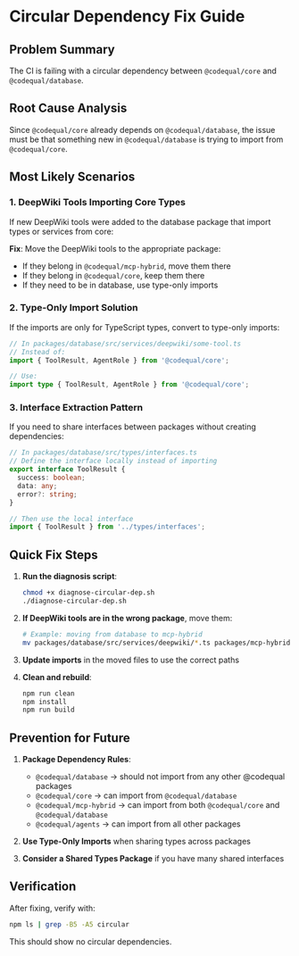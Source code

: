# Circular Dependency Fix Guide

## Problem Summary
The CI is failing with a circular dependency between `@codequal/core` and `@codequal/database`.

## Root Cause Analysis
Since `@codequal/core` already depends on `@codequal/database`, the issue must be that something new in `@codequal/database` is trying to import from `@codequal/core`.

## Most Likely Scenarios

### 1. DeepWiki Tools Importing Core Types
If new DeepWiki tools were added to the database package that import types or services from core:

**Fix**: Move the DeepWiki tools to the appropriate package:
- If they belong in `@codequal/mcp-hybrid`, move them there
- If they belong in `@codequal/core`, keep them there
- If they need to be in database, use type-only imports

### 2. Type-Only Import Solution
If the imports are only for TypeScript types, convert to type-only imports:

```typescript
// In packages/database/src/services/deepwiki/some-tool.ts
// Instead of:
import { ToolResult, AgentRole } from '@codequal/core';

// Use:
import type { ToolResult, AgentRole } from '@codequal/core';
```

### 3. Interface Extraction Pattern
If you need to share interfaces between packages without creating dependencies:

```typescript
// In packages/database/src/types/interfaces.ts
// Define the interface locally instead of importing
export interface ToolResult {
  success: boolean;
  data: any;
  error?: string;
}

// Then use the local interface
import { ToolResult } from '../types/interfaces';
```

## Quick Fix Steps

1. **Run the diagnosis script**:
   ```bash
   chmod +x diagnose-circular-dep.sh
   ./diagnose-circular-dep.sh
   ```

2. **If DeepWiki tools are in the wrong package**, move them:
   ```bash
   # Example: moving from database to mcp-hybrid
   mv packages/database/src/services/deepwiki/*.ts packages/mcp-hybrid/src/adapters/deepwiki/
   ```

3. **Update imports** in the moved files to use the correct paths

4. **Clean and rebuild**:
   ```bash
   npm run clean
   npm install
   npm run build
   ```

## Prevention for Future

1. **Package Dependency Rules**:
   - `@codequal/database` → should not import from any other @codequal packages
   - `@codequal/core` → can import from `@codequal/database`
   - `@codequal/mcp-hybrid` → can import from both `@codequal/core` and `@codequal/database`
   - `@codequal/agents` → can import from all other packages

2. **Use Type-Only Imports** when sharing types across packages

3. **Consider a Shared Types Package** if you have many shared interfaces

## Verification
After fixing, verify with:
```bash
npm ls | grep -B5 -A5 circular
```

This should show no circular dependencies.
